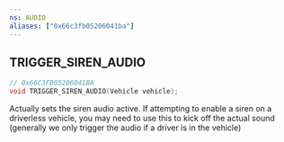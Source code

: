 ```yaml
---
ns: AUDIO
aliases: ["0x66c3fb05206041ba"]
---
```

## TRIGGER_SIREN_AUDIO

```c
// 0x66C3FB05206041BA
void TRIGGER_SIREN_AUDIO(Vehicle vehicle);
```

Actually sets the siren audio active. If attempting to enable a siren on a driverless vehicle, you may need to use this to kick off the actual sound (generally we only trigger the audio if a driver is in the vehicle)

